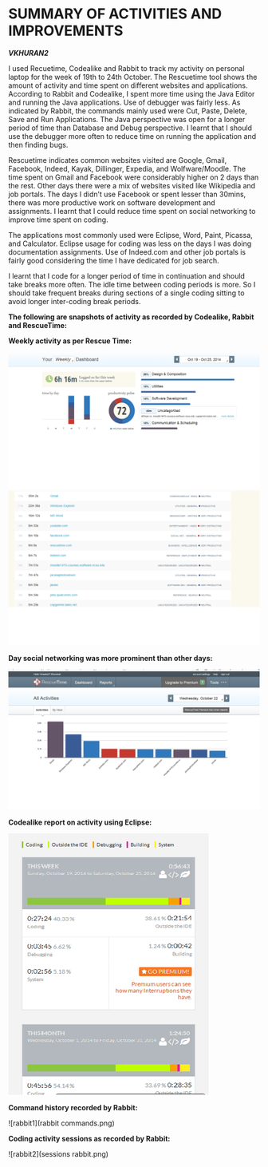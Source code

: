SUMMARY OF ACTIVITIES AND IMPROVEMENTS
=========
***VKHURAN2***

I used Recuetime, Codealike and Rabbit to track my activity on personal laptop for the week of 19th to 24th October. The Rescuetime tool shows the amount of activity and time spent on different websites and applications.  According to Rabbit and Codealike, I spent more time using the Java Editor and running the Java applications. Use of debugger was fairly less. As indicated by Rabbit, the commands mainly used were Cut, Paste, Delete, Save and Run Applications. The Java perspective was open for a longer period of time than Database and Debug perspective. I learnt that I should use the debugger more often to reduce time on running the application and then finding bugs.

Rescuetime indicates common websites visited are Google, Gmail, Facebook, Indeed, Kayak, Dillinger, Expedia, and Wolfware/Moodle. The time spent on Gmail and Facebook were considerably higher on 2 days than the rest. Other days there were a mix of websites visited like Wikipedia and job portals.  The days I didn’t use Facebook or spent lesser than 30mins, there was more productive work on software development and assignments.  I learnt that I could reduce time spent on social networking to improve time spent on coding. 

The applications most commonly used were Eclipse, Word, Paint, Picassa, and Calculator. Eclipse usage for coding was less on the days I was doing documentation assignments. Use of Indeed.com and other job portals is fairly good considering the time I have dedicated for job search. 

I learnt that I code for a longer period of time in continuation and should take breaks more often. The idle time between coding periods is more. So I should take frequent breaks during sections of a single coding sitting to avoid longer inter-coding break periods.

**The following are snapshots of activity as recorded by Codealike, Rabbit and RescueTime:**

**Weekly activity as per Rescue Time:**

![weekly](weeklynew.png)
![details](details.png)

**Day social networking was more prominent than other days:**

![fb](fb.png)

**Codealike report on activity using Eclipse:**

![codealike](codealike.png)

**Command history recorded by Rabbit:**

![rabbit1](rabbit commands.png)

**Coding activity sessions as recorded by Rabbit:**

![rabbit2](sessions rabbit.png)




